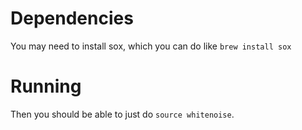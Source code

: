 # Dependencies
You may need to install sox, which you can do like
`brew install sox`

# Running
Then you should be able to just do `source whitenoise`.

